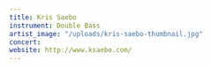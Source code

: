 ```yaml
---
title: Kris Saebo
instrument: Double Bass
artist_image: "/uploads/kris-saebo-thumbnail.jpg"
concert: 
website: http://www.ksaebo.com/
---
```



